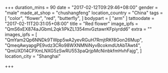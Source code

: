 +++
duration_mins = 90
date = "2017-02-12T09:29:46+08:00"
gender = "male"
made_at_shop = "chushangfeng"
location_country = "China"
tags = [
  "color",
  "flower",
  "red",
  "butterfly",
]
bodypart = [
  "arm"
]
tattoodate = "2017-02-11T20:31:05+08:00"
title = "Red flower"
image_ipfs = "QmS6xEX874aJGbmL2qk1iPkZL1354mvGztawrKFpiyrdd6"
extra = ""
images_ipfs = [  
  "QmYam2Qp6NNDk9TWpp5wA2yevRGuH7RmjtRKf8Gon26Mup",
  "QmeqAwyapgPE9vdz3CRo98WXNMNiNyvBcokmdUtAbTAwt4",
  "QmUXD14CPXmLNXG5zSwRU553paQrjpMcNinbkfmHvhFajg",
]
location_city = "Shanghai"

+++
